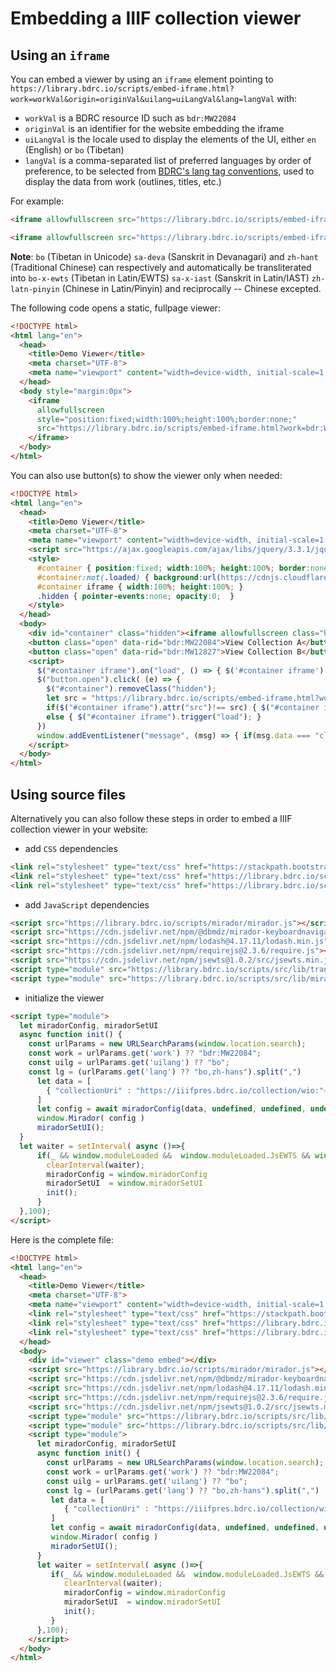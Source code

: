 # Embedding a IIIF collection viewer

## Using an `iframe`
You can embed a viewer by using an `iframe` element pointing to `https://library.bdrc.io/scripts/embed-iframe.html?work=workVal&origin=originVal&uilang=uiLangVal&lang=langVal` with:
- `workVal` is a BDRC resource ID such as `bdr:MW22084`
- `originVal` is an identifier for the website embedding the iframe
- `uiLangVal` is the locale used to display the elements of the UI, either `en` (English) or `bo` (Tibetan)
- `langVal` is a comma-separated list of preferred languages by order of preference, to be selected from [BDRC's lang tag conventions](https://github.com/buda-base/owl-schema/blob/master/lang-tags.md), used to display the data from work (outlines, titles, etc.)

For example:
```html
<iframe allowfullscreen src="https://library.bdrc.io/scripts/embed-iframe.html?work=bdr:W22084&origin=website.com&uilang=en&lang=bo-x-ewts,sa-x-iast,zh-latn-pinyin"></iframe>
```

```html
<iframe allowfullscreen src="https://library.bdrc.io/scripts/embed-iframe.html?work=bdr:W22084&origin=website.com&uilang=bo&lang=bo,sa-deva,zh-hant"></iframe>
```

**Note**: `bo` (Tibetan in Unicode) `sa-deva` (Sanskrit in Devanagari) and `zh-hant` (Traditional Chinese) can respectively and automatically be transliterated into `bo-x-ewts` (Tibetan in Latin/EWTS) `sa-x-iast` (Sanskrit in Latin/IAST) `zh-latn-pinyin` (Chinese in Latin/Pinyin) and reciprocally -- Chinese excepted.


<!-- when there is another language that can be used to be transliterated from,  -->


The following code opens a static, fullpage viewer:
```html
<!DOCTYPE html>
<html lang="en">
  <head>
    <title>Demo Viewer</title>
    <meta charset="UTF-8">
    <meta name="viewport" content="width=device-width, initial-scale=1.0">
  </head>
  <body style="margin:0px">
    <iframe
      allowfullscreen
      style="position:fixed;width:100%;height:100%;border:none;"
      src="https://library.bdrc.io/scripts/embed-iframe.html?work=bdr:W22084&origin=website.com">
    </iframe>
  </body>
</html>
```

You can also use button(s) to show the viewer only when needed:
```html
<!DOCTYPE html>
<html lang="en">
  <head>
    <title>Demo Viewer</title>
    <meta charset="UTF-8">
    <meta name="viewport" content="width=device-width, initial-scale=1.0">
    <script src="https://ajax.googleapis.com/ajax/libs/jquery/3.3.1/jquery.min.js"></script>
    <style>
      #container { position:fixed; width:100%; height:100%; border:none; left:0; top:0; transition:opacity 400ms ease-in-out;  }
      #container:not(.loaded) { background:url(https://cdnjs.cloudflare.com/ajax/libs/galleriffic/2.0.1/css/loader.gif) center no-repeat;  }
      #container iframe { width:100%; height:100%; }
      .hidden { pointer-events:none; opacity:0;  }
    </style>
  </head>
  <body>
    <div id="container" class="hidden"><iframe allowfullscreen class="hidden"></iframe></div>
    <button class="open" data-rid="bdr:MW22084">View Collection A</button>
    <button class="open" data-rid="bdr:MW12827">View Collection B</button>
    <script>
      $("#container iframe").on("load", () => { $('#container iframe').removeClass('hidden'); $("#container").addClass("loaded"); });
      $("button.open").click( (e) => {
        $("#container").removeClass("hidden");
        let src = "https://library.bdrc.io/scripts/embed-iframe.html?work="+$(e.target).attr("data-rid")+"&origin=website.com&lang=bo";
        if($("#container iframe").attr("src")!== src) { $("#container iframe").attr("src",src); }
        else { $("#container iframe").trigger("load"); }
      })
      window.addEventListener("message", (msg) => { if(msg.data === "close") { $("#container,#container iframe").addClass("hidden").removeClass("loaded"); } } )
    </script>
  </body>
</html>
```

##  Using source files
Alternatively you can also follow these steps in order to embed a IIIF collection viewer in your website:

* add `CSS` dependencies

```html
<link rel="stylesheet" type="text/css" href="https://stackpath.bootstrapcdn.com/font-awesome/4.7.0/css/font-awesome.min.css">
<link rel="stylesheet" type="text/css" href="https://library.bdrc.io/scripts/mirador/css/mirador-combined.css">
<link rel="stylesheet" type="text/css" href="https://library.bdrc.io/scripts/src/lib/mirador.css"/>
```

* add `JavaScript` dependencies

```html
<script src="https://library.bdrc.io/scripts/mirador/mirador.js"></script>
<script src="https://cdn.jsdelivr.net/npm/@dbmdz/mirador-keyboardnavigation@1.1.0/keyboardNavigation.min.js"></script>  
<script src="https://cdn.jsdelivr.net/npm/lodash@4.17.11/lodash.min.js"></script>
<script src="https://cdn.jsdelivr.net/npm/requirejs@2.3.6/require.js"></script>
<script src="https://cdn.jsdelivr.net/npm/jsewts@1.0.2/src/jsewts.min.js"></script>
<script type="module" src="https://library.bdrc.io/scripts/src/lib/transliterators.js"></script>
<script type="module" src="https://library.bdrc.io/scripts/src/lib/miradorSetup.js"></script>
```

* initialize the viewer

```html
<script type="module">
  let miradorConfig, miradorSetUI
  async function init() {
    const urlParams = new URLSearchParams(window.location.search);
    const work = urlParams.get('work') ?? "bdr:MW22084";
    const uilg = urlParams.get('uilang') ?? "bo";
    const lg = (urlParams.get('lang') ?? "bo,zh-hans").split(",")
      let data = [
        { "collectionUri" : "https://iiifpres.bdrc.io/collection/wio:"+work, location:"" }
      ]
      let config = await miradorConfig(data, undefined, undefined, undefined,lg,undefined,undefined,uilg);
      window.Mirador( config )
      miradorSetUI();
  }
  let waiter = setInterval( async ()=>{
      if(_ && window.moduleLoaded &&  window.moduleLoaded.JsEWTS && window.moduleLoaded.Sanscript && window.moduleLoaded.pinyin4js) {
        clearInterval(waiter);
        miradorConfig = window.miradorConfig
        miradorSetUI  = window.miradorSetUI
        init();
      }
  },100);
</script>
```


Here is the complete file:
```html
<!DOCTYPE html>
<html lang="en">
  <head>
    <title>Demo Viewer</title>
    <meta charset="UTF-8">
    <meta name="viewport" content="width=device-width, initial-scale=1.0">
    <link rel="stylesheet" type="text/css" href="https://stackpath.bootstrapcdn.com/font-awesome/4.7.0/css/font-awesome.min.css">
    <link rel="stylesheet" type="text/css" href="https://library.bdrc.io/scripts/mirador/css/mirador-combined.css">
    <link rel="stylesheet" type="text/css" href="https://library.bdrc.io/scripts/src/lib/mirador.css"/>
  </head>
  <body>
    <div id="viewer" class="demo embed"></div>
    <script src="https://library.bdrc.io/scripts/mirador/mirador.js"></script>
    <script src="https://cdn.jsdelivr.net/npm/@dbmdz/mirador-keyboardnavigation@1.1.0/keyboardNavigation.min.js"></script>      
    <script src="https://cdn.jsdelivr.net/npm/lodash@4.17.11/lodash.min.js"></script>
    <script src="https://cdn.jsdelivr.net/npm/requirejs@2.3.6/require.js"></script>
    <script src="https://cdn.jsdelivr.net/npm/jsewts@1.0.2/src/jsewts.min.js"></script>
    <script type="module" src="https://library.bdrc.io/scripts/src/lib/transliterators.js"></script>
    <script type="module" src="https://library.bdrc.io/scripts/src/lib/miradorSetup.js"></script>
    <script type="module">
      let miradorConfig, miradorSetUI
      async function init() {
        const urlParams = new URLSearchParams(window.location.search);
        const work = urlParams.get('work') ?? "bdr:MW22084";
        const uilg = urlParams.get('uilang') ?? "bo";
        const lg = (urlParams.get('lang') ?? "bo,zh-hans").split(",")
         let data = [
            { "collectionUri" : "https://iiifpres.bdrc.io/collection/wio:"+work, location:"" }
         ]
         let config = await miradorConfig(data, undefined, undefined, undefined,lg,undefined,undefined,uilg);
         window.Mirador( config )
         miradorSetUI();
      }
      let waiter = setInterval( async ()=>{
         if(_ && window.moduleLoaded &&  window.moduleLoaded.JsEWTS && window.moduleLoaded.Sanscript && window.moduleLoaded.pinyin4js) {
            clearInterval(waiter);
            miradorConfig = window.miradorConfig
            miradorSetUI  = window.miradorSetUI
            init();
         }
      },100);
    </script>
  </body>
</html>
```
